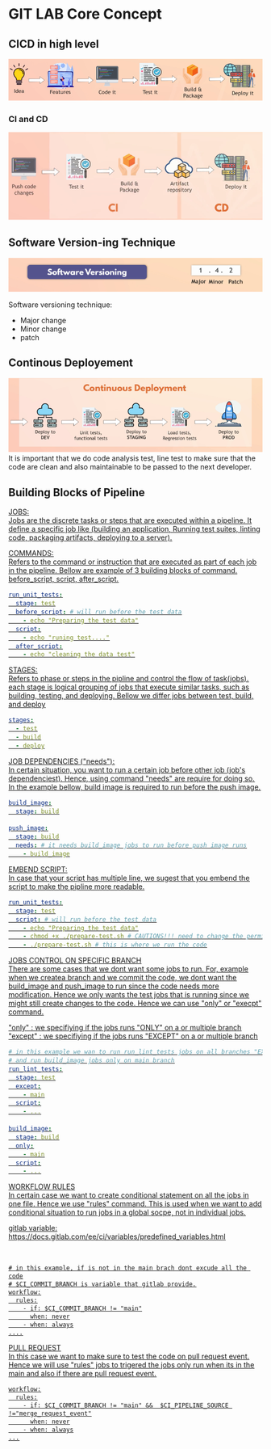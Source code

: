 # GIT LAB Core Concept

## CICD in high level

![CICD_in_highlevel](https://github.com/farellfebriano/GITLAB_CICD/blob/main/Core_Concept/Image/CICD_in_highlevel.png?raw=true)

### CI and CD

![CICD_in_highlevel](https://github.com/farellfebriano/GITLAB_CICD/blob/main/Core_Concept/Image/CI_and_CD.png?raw=true)

## Software Version-ing Technique

![CICD_in_highlevel](https://github.com/farellfebriano/GITLAB_CICD/blob/main/Core_Concept/Image/software_versioning.png?raw=true)

Software versioning technique:

<ul>
  <li>Major change</li>
  <li>Minor change</li>
  <li>patch</li>
</ul>

## Continous Deployement

![CICD_in_highlevel](https://github.com/farellfebriano/GITLAB_CICD/blob/main/Core_Concept/Image/continous_dployement.png?raw=true)
<br/>
It is important that we do code analysis test, line test to make sure that the code are clean and also maintainable to be passed to the next developer.

## Building Blocks of Pipeline

<span style="text-decoration: underline;"><u>JOBS:<u/></span>
<br/>
Jobs are the discrete tasks or steps that are executed within a pipeline. It define a specific job like (building an application, Running test suites, linting code, packaging artifacts, deploying to a server).

<u>COMMANDS:<u/>
<br/>
Refers to the command or instruction that are executed as part of each job in the pipeline. Bellow are example of 3 building blocks of command. before_script, script, after_script.

```yaml
run_unit_tests:
  stage: test
  before_script: # will run before the test data
    - echo "Preparing the test data"
  script:
    - echo "runing test...."
  after_script:
    - echo "cleaning the data test"
```

<u>STAGES:<u/>
<br/>
Refers to phase or steps in the pipline and control the flow of task(jobs). each stage is logical grouping of jobs that execute similar tasks, such as building, testing, and deploying. Bellow we differ jobs between test, build, and deploy

```yaml
stages:
  - test
  - build
  - deploy
```

<u>JOB DEPENDENCIES ("needs"):<u/>
<br/>
In certain situation, you want to run a certain job before other job (job's dependenciest). Hence, using command "needs" are require for doing so. In the example bellow, build image is required to run before the push image.

```yaml
build_image:
  stage: build

push_image:
  stage: build
  needs: # it needs build_image jobs to run before push image runs
    - build_image
```

EMBEND SCRIPT:
<br/>
In case that your script has multiple line, we sugest that you embend the script to make the pipline more readable.

```yaml
run_unit_tests:
  stage: test
  script: # will run before the test data
    - echo "Preparing the test data"
    - chmod +x ./prepare-test.sh # CAUTIONS!!! need to change the permission of the script first
    - ./prepare-test.sh # this is where we run the code
```

JOBS CONTROL ON SPECIFIC BRANCH
<br/>
There are some cases that we dont want some jobs to run. For, example when we createa branch and we commit the code, we dont want the build_image and push_image to run since the code needs more modification. Hence we only wants the test jobs that is running since we might still create changes to the code. Hence we can use "only" or "execpt" command.
<br/>

"only" : we specifiying if the jobs runs "ONLY" on a or multiple branch<br/>
"except" : we specifiying if the jobs runs "EXCEPT" on a or multiple branch

```yaml
# in this example we wan to run run_lint_tests jobs on all branches "EXCEPT" main
# and run build_image jobs only on main branch
run_lint_tests:
  stage: test
  except:
    - main
  script:
    - ...

build_image:
  stage: build
  only:
    - main
  script:
    - ...
```

WORKFLOW RULES
<br/>
In certain case we want to create conditional statement on all the jobs in one file. Hence we use "rules" command. This is used when we want to add conditional situation to run jobs in a global socpe, not in individual jobs.
<br/>

gitlab variable:
<br/>
https://docs.gitlab.com/ee/ci/variables/predefined_variables.html

<br/>

```
# in this example, if is not in the main brach dont excude all the code
# $CI_COMMIT_BRANCH is variable that gitlab provide.
workflow:
  rules:
    - if: $CI_COMMIT_BRANCH != "main"
      when: never
    - when: always
....
```

PULL REQUEST
<br/>
In this case we want to make sure to test the code on pull request event. Hence we will use "rules" jobs to trigered the jobs only run when its in the main and also if there are pull request event.

```
workflow:
  rules:
    - if: $CI_COMMIT_BRANCH != "main" &&  $CI_PIPELINE_SOURCE !="merge_request_event"
      when: never
    - when: always
...
```
